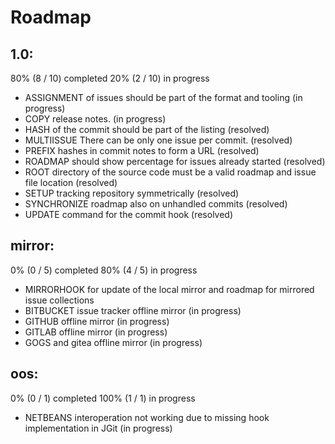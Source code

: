 # Roadmap

## 1.0:

80% (8 / 10) completed
20% (2 / 10) in progress

* ASSIGNMENT of issues should be part of the format and tooling (in progress)
* COPY release notes. (in progress)
* HASH of the commit should be part of the listing (resolved)
* MULTIISSUE There can be only one issue per commit. (resolved)
* PREFIX hashes in commit notes to form a URL (resolved)
* ROADMAP should show percentage for issues already started (resolved)
* ROOT directory of the source code must be a valid roadmap and issue file location (resolved)
* SETUP tracking repository symmetrically (resolved)
* SYNCHRONIZE roadmap also on unhandled commits (resolved)
* UPDATE command for the commit hook (resolved)

## mirror:

0% (0 / 5) completed
80% (4 / 5) in progress

* MIRRORHOOK for update of the local mirror and roadmap for mirrored issue collections
* BITBUCKET issue tracker offline mirror (in progress)
* GITHUB offline mirror (in progress)
* GITLAB offline mirror (in progress)
* GOGS and gitea offline mirror (in progress)

## oos:

0% (0 / 1) completed
100% (1 / 1) in progress

* NETBEANS interoperation not working due to missing hook implementation in JGit (in progress)

